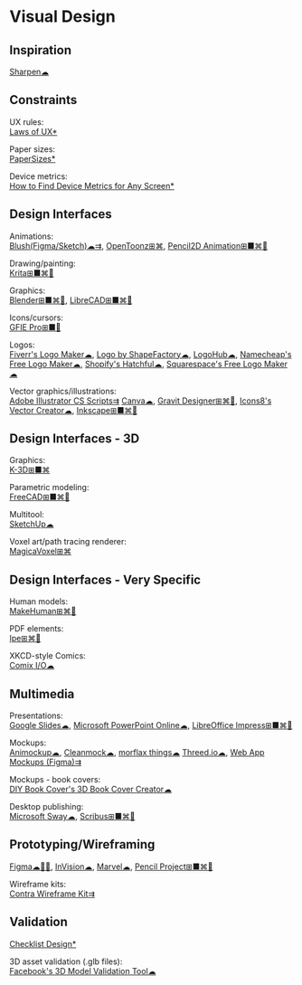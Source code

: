 # Visual Design

## Inspiration

[Sharpen☁](https://sharpen.design/)

## Constraints

UX rules:  
[Laws of UX*](https://lawsofux.com/)

Paper sizes:  
[PaperSizes*](https://papersizes.io/)

Device metrics:  
[How to Find Device Metrics for Any Screen*](https://material.io/blog/device-metrics)

## Design Interfaces

Animations:  
[Blush(Figma/Sketch)☁⇉](https://blush.design/),
[OpenToonz⊞⌘](https://opentoonz.github.io/e/),
[Pencil2D Animation⊞■⌘🐧](https://www.pencil2d.org/)

Drawing/painting:  
[Krita⊞■⌘🐧](https://krita.org/en/)

Graphics:  
[Blender⊞■⌘🐧](https://www.blender.org/),
[LibreCAD⊞■⌘🐧](https://librecad.org/)

Icons/cursors:  
[GFIE Pro⊞■🐧](http://greenfishsoftware.org/)

Logos:  
[Fiverr's Logo Maker☁](https://www.fiverr.com/logo-maker),
[Logo by ShapeFactory☁](https://logo.shapefactory.co/),
[LogoHub☁](https://logohub.io/),
[Namecheap's Free Logo Maker☁](https://www.namecheap.com/logo-maker/app/new),
[Shopify's Hatchful☁](https://hatchful.shopify.com/),
[Squarespace's Free Logo Maker☁](https://www.squarespace.com/logo)

Vector graphics/illustrations:  
[Adobe Illustrator CS Scripts⇉](http://shspage.com/aijs/en/)
[Canva☁](https://www.canva.com/),
[Gravit Designer⊞⌘🐧](https://www.designer.io/en/),
[Icons8's Vector Creator☁](https://icons8.com/vector-creator),
[Inkscape⊞■⌘🐧](https://inkscape.org/)

## Design Interfaces - 3D

Graphics:  
[K-3D⊞■⌘](http://www.k-3d.org/)

Parametric modeling:  
[FreeCAD⊞■⌘🐧](https://www.freecadweb.org/)

Multitool:  
[SketchUp☁](https://www.sketchup.com/)

Voxel art/path tracing renderer:  
[MagicaVoxel⊞⌘](https://ephtracy.github.io/)

## Design Interfaces - Very Specific

Human models:  
[MakeHuman⊞⌘🐧](http://www.makehumancommunity.org/)

PDF elements:  
[Ipe⊞⌘🐧](http://ipe.otfried.org/)

XKCD-style Comics:  
[Comix I/O☁](http://cmx.io/)

## Multimedia

Presentations:  
[Google Slides☁](https://slides.google.com),
[Microsoft PowerPoint Online☁](https://office.live.com/start/PowerPoint.aspx),
[LibreOffice Impress⊞■⌘🐧](https://www.libreoffice.org/)

Mockups:  
[Animockup☁](https://animockup.com/),
[Cleanmock☁](https://cleanmock.com/),
[morflax things☁](https://things.morflax.com/)
[Threed.io☁](https://threed.io/),
[Web App Mockups (Figma)⇉](https://www.figma.com/community/file/945035983482109746)

Mockups - book covers:  
[DIY Book Cover's 3D Book Cover Creator☁](https://diybookcovers.com/3Dmockups/)

Desktop publishing:  
[Microsoft Sway☁](https://sway.office.com),
[Scribus⊞■⌘🐧](https://www.scribus.net/)

## Prototyping/Wireframing

[Figma☁🍎🤖](https://www.figma.com/),
[InVision☁](https://www.invisionapp.com/),
[Marvel☁](https://marvelapp.com/),
[Pencil Project⊞■⌘🐧](https://pencil.evolus.vn/)

Wireframe kits:  
[Contra Wireframe Kit⇉](https://contrauikit.com/)

## Validation

[Checklist Design*](https://www.checklist.design/)

3D asset validation (.glb files):  
[Facebook's 3D Model Validation Tool☁](https://developers.facebook.com/tools/3d/validation/)
